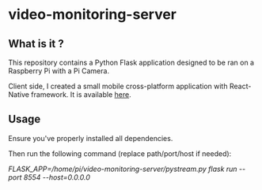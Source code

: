 # video-monitoring-server

## What is it ?

This repository contains a Python Flask application designed to be ran on a Raspberry Pi with a Pi Camera.

Client side, I created a small mobile cross-platform application with React-Native framework. It is available [here](https://github.com/BMatthai/video-monitoring-client-mobile).

## Usage

Ensure you've properly installed all dependencies.

Then run the following command (replace path/port/host if needed):

*FLASK_APP=/home/pi/video-monitoring-server/pystream.py flask run --port 8554 --host=0.0.0.0*




